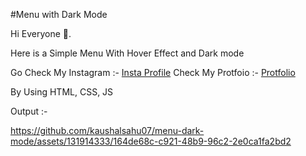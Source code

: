 #Menu with Dark Mode

Hi Everyone 👋.

Here is a Simple Menu With Hover Effect and Dark mode

Go Check My Instagram :- [Insta Profile](https://www.instagram.com/cd.kaushal)
Check My Protfoio :- [Protfolio](https://kaushalsahu07.github.io/portfolio/)

By Using HTML, CSS, JS

Output :- 

https://github.com/kaushalsahu07/menu-dark-mode/assets/131914333/164de68c-c921-48b9-96c2-2e0ca1fa2bd2
